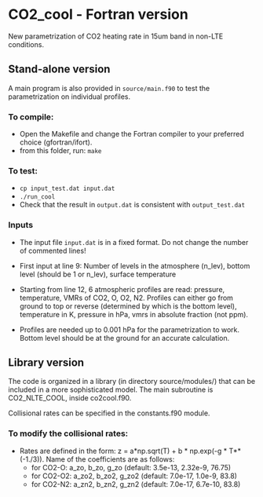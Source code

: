 # CO2_cool - Fortran version
New parametrization of CO2 heating rate in 15um band in non-LTE conditions.

## Stand-alone version
A main program is also provided in `source/main.f90` to test the parametrization on individual profiles.

### To compile:
- Open the Makefile and change the Fortran compiler to your preferred choice (gfortran/ifort).
- from this folder, run: `make`

### To test:
- `cp input_test.dat input.dat`
- `./run_cool`
- Check that the result in `output.dat` is consistent with `output_test.dat`

### Inputs
- The input file `input.dat` is in a fixed format. Do not change the number of commented lines!
- First input at line 9: Number of levels in the atmosphere (n_lev), bottom level (should be 1 or n_lev), surface temperature
- Starting from line 12, 6 atmospheric profiles are read: pressure, temperature, VMRs of CO2, O, O2, N2. 
Profiles can either go from ground to top or reverse (determined by which is the bottom level), temperature in K, pressure in hPa, vmrs in absolute fraction (not ppm). 

- Profiles are needed up to 0.001 hPa for the parametrization to work. Bottom level should be at the ground for an accurate calculation.


## Library version

The code is organized in a library (in directory source/modules/) that can be included in a more sophisticated model. 
The main subroutine is CO2_NLTE_COOL, inside co2cool.f90. 

Collisional rates can be specified in the constants.f90 module. 

### To modify the collisional rates:
- Rates are defined in the form: z = a*np.sqrt(T) + b * np.exp(-g * T**(-1./3)). Name of the coefficients are as follows: 
    - for CO2-O: a_zo, b_zo, g_zo  (default: 3.5e-13, 2.32e-9, 76.75)
    - for CO2-O2: a_zo2, b_zo2, g_zo2  (default: 7.0e-17, 1.0e-9, 83.8)
    - for CO2-N2: a_zn2, b_zn2, g_zn2  (default: 7.0e-17, 6.7e-10, 83.8)
